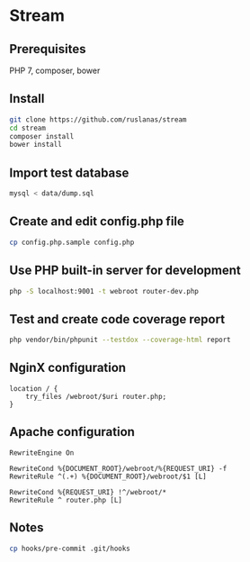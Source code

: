 Stream
======

Prerequisites
-------------

PHP 7, composer, bower

Install
-------

```bash
git clone https://github.com/ruslanas/stream
cd stream
composer install
bower install
```

Import test database
--------------------

```bash
mysql < data/dump.sql
```

Create and edit config.php file
-------------------------------

```bash
cp config.php.sample config.php
```

Use PHP built-in server for development
---------------------------------------

```bash
php -S localhost:9001 -t webroot router-dev.php
```

Test and create code coverage report
------------------------------------

```bash
php vendor/bin/phpunit --testdox --coverage-html report
```

NginX configuration
-------------------

```Nginx
location / {
    try_files /webroot/$uri router.php;
}
```

Apache configuration
--------------------

```ApacheConf
RewriteEngine On

RewriteCond %{DOCUMENT_ROOT}/webroot/%{REQUEST_URI} -f
RewriteRule ^(.+) %{DOCUMENT_ROOT}/webroot/$1 [L]

RewriteCond %{REQUEST_URI} !^/webroot/*
RewriteRule ^ router.php [L]
```

Notes
-----

```bash
cp hooks/pre-commit .git/hooks
```
